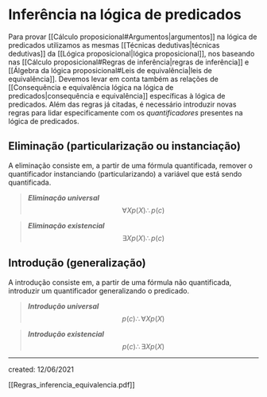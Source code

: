 # Inferência na lógica de predicados
Para provar [[Cálculo proposicional#Argumentos|argumentos]] na lógica de predicados utilizamos as mesmas [[Técnicas dedutivas|técnicas dedutivas]] da [[Lógica proposicional|lógica proposicional]], nos baseando nas [[Cálculo proposicional#Regras de inferência|regras de inferência]] e [[Álgebra da lógica proposicional#Leis de equivalência|leis de equivalência]]. Devemos levar em conta também as relações de [[Consequência e equivalência lógica na lógica de predicados|consequência e equivalência]] específicas à lógica de predicados.
Além das regras já citadas, é necessário introduzir novas regras para lidar especificamente com os *quantificadores* presentes na lógica de predicados.

## Eliminação (particularização ou instanciação)
A eliminação consiste em, a partir de uma fórmula quantificada, remover o quantificador instanciando (particularizando) a variável que está sendo quantificada.

> ***Eliminação universal***
>$$
  \forall X p(X) \therefore p(c)
>$$

> ***Eliminação existencial***
>$$
  \exists X p(X) \therefore p(c)
>$$

## Introdução (generalização)
A introdução consiste em, a partir de uma fórmula não quantificada, introduzir um quantificador generalizando o predicado.

> ***Introdução universal***
>$$
  p(c) \therefore \forall X p(X)
>$$

> ***Introdução existencial***
>$$
  p(c) \therefore \exists X p(X)
>$$


---

created: 12/06/2021

[[Regras_inferencia_equivalencia.pdf]]
